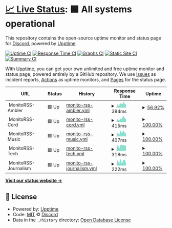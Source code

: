 # [📈 Live Status](https://discord-creator.github.io/upptime): <!--live status--> **🟩 All systems operational**

This repository contains the open-source uptime monitor and status page for [Discord](https://discord-creator.github.io/upptime), powered by [Upptime](https://github.com/upptime/upptime).

[![Uptime CI](https://github.com/discord-creator/upptime/workflows/Uptime%20CI/badge.svg)](https://github.com/discord-creator/upptime/actions?query=workflow%3A%22Uptime+CI%22)
[![Response Time CI](https://github.com/discord-creator/upptime/workflows/Response%20Time%20CI/badge.svg)](https://github.com/discord-creator/upptime/actions?query=workflow%3A%22Response+Time+CI%22)
[![Graphs CI](https://github.com/discord-creator/upptime/workflows/Graphs%20CI/badge.svg)](https://github.com/discord-creator/upptime/actions?query=workflow%3A%22Graphs+CI%22)
[![Static Site CI](https://github.com/discord-creator/upptime/workflows/Static%20Site%20CI/badge.svg)](https://github.com/discord-creator/upptime/actions?query=workflow%3A%22Static+Site+CI%22)
[![Summary CI](https://github.com/discord-creator/upptime/workflows/Summary%20CI/badge.svg)](https://github.com/discord-creator/upptime/actions?query=workflow%3A%22Summary+CI%22)

With [Upptime](https://upptime.js.org), you can get your own unlimited and free uptime monitor and status page, powered entirely by a GitHub repository. We use [Issues](https://github.com/discord-creator/upptime/issues) as incident reports, [Actions](https://github.com/discord-creator/upptime/actions) as uptime monitors, and [Pages](https://discord-creator.github.io/upptime) for the status page.

<!--start: status pages-->
<!-- This summary is generated by Upptime (https://github.com/upptime/upptime) -->
<!-- Do not edit this manually, your changes will be overwritten -->
<!-- prettier-ignore -->
| URL | Status | History | Response Time | Uptime |
| --- | ------ | ------- | ------------- | ------ |
| <img alt="" src="https://icons.duckduckgo.com/ip3/null.ico" height="13"> MonitoRSS-Ambler | 🟩 Up | [monito-rss-ambler.yml](https://github.com/discord-creator/upptime/commits/HEAD/history/monito-rss-ambler.yml) | <details><summary><img alt="Response time graph" src="./graphs/monito-rss-ambler/response-time-week.png" height="20"> 384ms</summary><br><a href="https://discord-creator.github.io/upptime/history/monito-rss-ambler"><img alt="Response time 339" src="https://img.shields.io/endpoint?url=https%3A%2F%2Fraw.githubusercontent.com%2Fdiscord-creator%2Fupptime%2FHEAD%2Fapi%2Fmonito-rss-ambler%2Fresponse-time.json"></a><br><a href="https://discord-creator.github.io/upptime/history/monito-rss-ambler"><img alt="24-hour response time 336" src="https://img.shields.io/endpoint?url=https%3A%2F%2Fraw.githubusercontent.com%2Fdiscord-creator%2Fupptime%2FHEAD%2Fapi%2Fmonito-rss-ambler%2Fresponse-time-day.json"></a><br><a href="https://discord-creator.github.io/upptime/history/monito-rss-ambler"><img alt="7-day response time 384" src="https://img.shields.io/endpoint?url=https%3A%2F%2Fraw.githubusercontent.com%2Fdiscord-creator%2Fupptime%2FHEAD%2Fapi%2Fmonito-rss-ambler%2Fresponse-time-week.json"></a><br><a href="https://discord-creator.github.io/upptime/history/monito-rss-ambler"><img alt="30-day response time 352" src="https://img.shields.io/endpoint?url=https%3A%2F%2Fraw.githubusercontent.com%2Fdiscord-creator%2Fupptime%2FHEAD%2Fapi%2Fmonito-rss-ambler%2Fresponse-time-month.json"></a><br><a href="https://discord-creator.github.io/upptime/history/monito-rss-ambler"><img alt="1-year response time 339" src="https://img.shields.io/endpoint?url=https%3A%2F%2Fraw.githubusercontent.com%2Fdiscord-creator%2Fupptime%2FHEAD%2Fapi%2Fmonito-rss-ambler%2Fresponse-time-year.json"></a></details> | <details><summary><a href="https://discord-creator.github.io/upptime/history/monito-rss-ambler">56.92%</a></summary><a href="https://discord-creator.github.io/upptime/history/monito-rss-ambler"><img alt="All-time uptime 58.27%" src="https://img.shields.io/endpoint?url=https%3A%2F%2Fraw.githubusercontent.com%2Fdiscord-creator%2Fupptime%2FHEAD%2Fapi%2Fmonito-rss-ambler%2Fuptime.json"></a><br><a href="https://discord-creator.github.io/upptime/history/monito-rss-ambler"><img alt="24-hour uptime 100.00%" src="https://img.shields.io/endpoint?url=https%3A%2F%2Fraw.githubusercontent.com%2Fdiscord-creator%2Fupptime%2FHEAD%2Fapi%2Fmonito-rss-ambler%2Fuptime-day.json"></a><br><a href="https://discord-creator.github.io/upptime/history/monito-rss-ambler"><img alt="7-day uptime 56.92%" src="https://img.shields.io/endpoint?url=https%3A%2F%2Fraw.githubusercontent.com%2Fdiscord-creator%2Fupptime%2FHEAD%2Fapi%2Fmonito-rss-ambler%2Fuptime-week.json"></a><br><a href="https://discord-creator.github.io/upptime/history/monito-rss-ambler"><img alt="30-day uptime 60.23%" src="https://img.shields.io/endpoint?url=https%3A%2F%2Fraw.githubusercontent.com%2Fdiscord-creator%2Fupptime%2FHEAD%2Fapi%2Fmonito-rss-ambler%2Fuptime-month.json"></a><br><a href="https://discord-creator.github.io/upptime/history/monito-rss-ambler"><img alt="1-year uptime 58.27%" src="https://img.shields.io/endpoint?url=https%3A%2F%2Fraw.githubusercontent.com%2Fdiscord-creator%2Fupptime%2FHEAD%2Fapi%2Fmonito-rss-ambler%2Fuptime-year.json"></a></details>
| <img alt="" src="https://icons.duckduckgo.com/ip3/null.ico" height="13"> MonitoRSS-Cord | 🟩 Up | [monito-rss-cord.yml](https://github.com/discord-creator/upptime/commits/HEAD/history/monito-rss-cord.yml) | <details><summary><img alt="Response time graph" src="./graphs/monito-rss-cord/response-time-week.png" height="20"> 415ms</summary><br><a href="https://discord-creator.github.io/upptime/history/monito-rss-cord"><img alt="Response time 601" src="https://img.shields.io/endpoint?url=https%3A%2F%2Fraw.githubusercontent.com%2Fdiscord-creator%2Fupptime%2FHEAD%2Fapi%2Fmonito-rss-cord%2Fresponse-time.json"></a><br><a href="https://discord-creator.github.io/upptime/history/monito-rss-cord"><img alt="24-hour response time 322" src="https://img.shields.io/endpoint?url=https%3A%2F%2Fraw.githubusercontent.com%2Fdiscord-creator%2Fupptime%2FHEAD%2Fapi%2Fmonito-rss-cord%2Fresponse-time-day.json"></a><br><a href="https://discord-creator.github.io/upptime/history/monito-rss-cord"><img alt="7-day response time 415" src="https://img.shields.io/endpoint?url=https%3A%2F%2Fraw.githubusercontent.com%2Fdiscord-creator%2Fupptime%2FHEAD%2Fapi%2Fmonito-rss-cord%2Fresponse-time-week.json"></a><br><a href="https://discord-creator.github.io/upptime/history/monito-rss-cord"><img alt="30-day response time 1043" src="https://img.shields.io/endpoint?url=https%3A%2F%2Fraw.githubusercontent.com%2Fdiscord-creator%2Fupptime%2FHEAD%2Fapi%2Fmonito-rss-cord%2Fresponse-time-month.json"></a><br><a href="https://discord-creator.github.io/upptime/history/monito-rss-cord"><img alt="1-year response time 601" src="https://img.shields.io/endpoint?url=https%3A%2F%2Fraw.githubusercontent.com%2Fdiscord-creator%2Fupptime%2FHEAD%2Fapi%2Fmonito-rss-cord%2Fresponse-time-year.json"></a></details> | <details><summary><a href="https://discord-creator.github.io/upptime/history/monito-rss-cord">100.00%</a></summary><a href="https://discord-creator.github.io/upptime/history/monito-rss-cord"><img alt="All-time uptime 99.98%" src="https://img.shields.io/endpoint?url=https%3A%2F%2Fraw.githubusercontent.com%2Fdiscord-creator%2Fupptime%2FHEAD%2Fapi%2Fmonito-rss-cord%2Fuptime.json"></a><br><a href="https://discord-creator.github.io/upptime/history/monito-rss-cord"><img alt="24-hour uptime 100.00%" src="https://img.shields.io/endpoint?url=https%3A%2F%2Fraw.githubusercontent.com%2Fdiscord-creator%2Fupptime%2FHEAD%2Fapi%2Fmonito-rss-cord%2Fuptime-day.json"></a><br><a href="https://discord-creator.github.io/upptime/history/monito-rss-cord"><img alt="7-day uptime 100.00%" src="https://img.shields.io/endpoint?url=https%3A%2F%2Fraw.githubusercontent.com%2Fdiscord-creator%2Fupptime%2FHEAD%2Fapi%2Fmonito-rss-cord%2Fuptime-week.json"></a><br><a href="https://discord-creator.github.io/upptime/history/monito-rss-cord"><img alt="30-day uptime 100.00%" src="https://img.shields.io/endpoint?url=https%3A%2F%2Fraw.githubusercontent.com%2Fdiscord-creator%2Fupptime%2FHEAD%2Fapi%2Fmonito-rss-cord%2Fuptime-month.json"></a><br><a href="https://discord-creator.github.io/upptime/history/monito-rss-cord"><img alt="1-year uptime 99.98%" src="https://img.shields.io/endpoint?url=https%3A%2F%2Fraw.githubusercontent.com%2Fdiscord-creator%2Fupptime%2FHEAD%2Fapi%2Fmonito-rss-cord%2Fuptime-year.json"></a></details>
| <img alt="" src="https://icons.duckduckgo.com/ip3/null.ico" height="13"> MonitoRSS-Music | 🟩 Up | [monito-rss-music.yml](https://github.com/discord-creator/upptime/commits/HEAD/history/monito-rss-music.yml) | <details><summary><img alt="Response time graph" src="./graphs/monito-rss-music/response-time-week.png" height="20"> 407ms</summary><br><a href="https://discord-creator.github.io/upptime/history/monito-rss-music"><img alt="Response time 628" src="https://img.shields.io/endpoint?url=https%3A%2F%2Fraw.githubusercontent.com%2Fdiscord-creator%2Fupptime%2FHEAD%2Fapi%2Fmonito-rss-music%2Fresponse-time.json"></a><br><a href="https://discord-creator.github.io/upptime/history/monito-rss-music"><img alt="24-hour response time 314" src="https://img.shields.io/endpoint?url=https%3A%2F%2Fraw.githubusercontent.com%2Fdiscord-creator%2Fupptime%2FHEAD%2Fapi%2Fmonito-rss-music%2Fresponse-time-day.json"></a><br><a href="https://discord-creator.github.io/upptime/history/monito-rss-music"><img alt="7-day response time 407" src="https://img.shields.io/endpoint?url=https%3A%2F%2Fraw.githubusercontent.com%2Fdiscord-creator%2Fupptime%2FHEAD%2Fapi%2Fmonito-rss-music%2Fresponse-time-week.json"></a><br><a href="https://discord-creator.github.io/upptime/history/monito-rss-music"><img alt="30-day response time 1044" src="https://img.shields.io/endpoint?url=https%3A%2F%2Fraw.githubusercontent.com%2Fdiscord-creator%2Fupptime%2FHEAD%2Fapi%2Fmonito-rss-music%2Fresponse-time-month.json"></a><br><a href="https://discord-creator.github.io/upptime/history/monito-rss-music"><img alt="1-year response time 628" src="https://img.shields.io/endpoint?url=https%3A%2F%2Fraw.githubusercontent.com%2Fdiscord-creator%2Fupptime%2FHEAD%2Fapi%2Fmonito-rss-music%2Fresponse-time-year.json"></a></details> | <details><summary><a href="https://discord-creator.github.io/upptime/history/monito-rss-music">100.00%</a></summary><a href="https://discord-creator.github.io/upptime/history/monito-rss-music"><img alt="All-time uptime 99.89%" src="https://img.shields.io/endpoint?url=https%3A%2F%2Fraw.githubusercontent.com%2Fdiscord-creator%2Fupptime%2FHEAD%2Fapi%2Fmonito-rss-music%2Fuptime.json"></a><br><a href="https://discord-creator.github.io/upptime/history/monito-rss-music"><img alt="24-hour uptime 100.00%" src="https://img.shields.io/endpoint?url=https%3A%2F%2Fraw.githubusercontent.com%2Fdiscord-creator%2Fupptime%2FHEAD%2Fapi%2Fmonito-rss-music%2Fuptime-day.json"></a><br><a href="https://discord-creator.github.io/upptime/history/monito-rss-music"><img alt="7-day uptime 100.00%" src="https://img.shields.io/endpoint?url=https%3A%2F%2Fraw.githubusercontent.com%2Fdiscord-creator%2Fupptime%2FHEAD%2Fapi%2Fmonito-rss-music%2Fuptime-week.json"></a><br><a href="https://discord-creator.github.io/upptime/history/monito-rss-music"><img alt="30-day uptime 99.74%" src="https://img.shields.io/endpoint?url=https%3A%2F%2Fraw.githubusercontent.com%2Fdiscord-creator%2Fupptime%2FHEAD%2Fapi%2Fmonito-rss-music%2Fuptime-month.json"></a><br><a href="https://discord-creator.github.io/upptime/history/monito-rss-music"><img alt="1-year uptime 99.89%" src="https://img.shields.io/endpoint?url=https%3A%2F%2Fraw.githubusercontent.com%2Fdiscord-creator%2Fupptime%2FHEAD%2Fapi%2Fmonito-rss-music%2Fuptime-year.json"></a></details>
| <img alt="" src="https://icons.duckduckgo.com/ip3/null.ico" height="13"> MonitoRSS-Tech | 🟩 Up | [monito-rss-tech.yml](https://github.com/discord-creator/upptime/commits/HEAD/history/monito-rss-tech.yml) | <details><summary><img alt="Response time graph" src="./graphs/monito-rss-tech/response-time-week.png" height="20"> 318ms</summary><br><a href="https://discord-creator.github.io/upptime/history/monito-rss-tech"><img alt="Response time 351" src="https://img.shields.io/endpoint?url=https%3A%2F%2Fraw.githubusercontent.com%2Fdiscord-creator%2Fupptime%2FHEAD%2Fapi%2Fmonito-rss-tech%2Fresponse-time.json"></a><br><a href="https://discord-creator.github.io/upptime/history/monito-rss-tech"><img alt="24-hour response time 306" src="https://img.shields.io/endpoint?url=https%3A%2F%2Fraw.githubusercontent.com%2Fdiscord-creator%2Fupptime%2FHEAD%2Fapi%2Fmonito-rss-tech%2Fresponse-time-day.json"></a><br><a href="https://discord-creator.github.io/upptime/history/monito-rss-tech"><img alt="7-day response time 318" src="https://img.shields.io/endpoint?url=https%3A%2F%2Fraw.githubusercontent.com%2Fdiscord-creator%2Fupptime%2FHEAD%2Fapi%2Fmonito-rss-tech%2Fresponse-time-week.json"></a><br><a href="https://discord-creator.github.io/upptime/history/monito-rss-tech"><img alt="30-day response time 359" src="https://img.shields.io/endpoint?url=https%3A%2F%2Fraw.githubusercontent.com%2Fdiscord-creator%2Fupptime%2FHEAD%2Fapi%2Fmonito-rss-tech%2Fresponse-time-month.json"></a><br><a href="https://discord-creator.github.io/upptime/history/monito-rss-tech"><img alt="1-year response time 351" src="https://img.shields.io/endpoint?url=https%3A%2F%2Fraw.githubusercontent.com%2Fdiscord-creator%2Fupptime%2FHEAD%2Fapi%2Fmonito-rss-tech%2Fresponse-time-year.json"></a></details> | <details><summary><a href="https://discord-creator.github.io/upptime/history/monito-rss-tech">100.00%</a></summary><a href="https://discord-creator.github.io/upptime/history/monito-rss-tech"><img alt="All-time uptime 99.22%" src="https://img.shields.io/endpoint?url=https%3A%2F%2Fraw.githubusercontent.com%2Fdiscord-creator%2Fupptime%2FHEAD%2Fapi%2Fmonito-rss-tech%2Fuptime.json"></a><br><a href="https://discord-creator.github.io/upptime/history/monito-rss-tech"><img alt="24-hour uptime 100.00%" src="https://img.shields.io/endpoint?url=https%3A%2F%2Fraw.githubusercontent.com%2Fdiscord-creator%2Fupptime%2FHEAD%2Fapi%2Fmonito-rss-tech%2Fuptime-day.json"></a><br><a href="https://discord-creator.github.io/upptime/history/monito-rss-tech"><img alt="7-day uptime 100.00%" src="https://img.shields.io/endpoint?url=https%3A%2F%2Fraw.githubusercontent.com%2Fdiscord-creator%2Fupptime%2FHEAD%2Fapi%2Fmonito-rss-tech%2Fuptime-week.json"></a><br><a href="https://discord-creator.github.io/upptime/history/monito-rss-tech"><img alt="30-day uptime 98.29%" src="https://img.shields.io/endpoint?url=https%3A%2F%2Fraw.githubusercontent.com%2Fdiscord-creator%2Fupptime%2FHEAD%2Fapi%2Fmonito-rss-tech%2Fuptime-month.json"></a><br><a href="https://discord-creator.github.io/upptime/history/monito-rss-tech"><img alt="1-year uptime 99.22%" src="https://img.shields.io/endpoint?url=https%3A%2F%2Fraw.githubusercontent.com%2Fdiscord-creator%2Fupptime%2FHEAD%2Fapi%2Fmonito-rss-tech%2Fuptime-year.json"></a></details>
| <img alt="" src="https://icons.duckduckgo.com/ip3/null.ico" height="13"> MonitoRSS-Journalism | 🟩 Up | [monito-rss-journalism.yml](https://github.com/discord-creator/upptime/commits/HEAD/history/monito-rss-journalism.yml) | <details><summary><img alt="Response time graph" src="./graphs/monito-rss-journalism/response-time-week.png" height="20"> 222ms</summary><br><a href="https://discord-creator.github.io/upptime/history/monito-rss-journalism"><img alt="Response time 238" src="https://img.shields.io/endpoint?url=https%3A%2F%2Fraw.githubusercontent.com%2Fdiscord-creator%2Fupptime%2FHEAD%2Fapi%2Fmonito-rss-journalism%2Fresponse-time.json"></a><br><a href="https://discord-creator.github.io/upptime/history/monito-rss-journalism"><img alt="24-hour response time 109" src="https://img.shields.io/endpoint?url=https%3A%2F%2Fraw.githubusercontent.com%2Fdiscord-creator%2Fupptime%2FHEAD%2Fapi%2Fmonito-rss-journalism%2Fresponse-time-day.json"></a><br><a href="https://discord-creator.github.io/upptime/history/monito-rss-journalism"><img alt="7-day response time 222" src="https://img.shields.io/endpoint?url=https%3A%2F%2Fraw.githubusercontent.com%2Fdiscord-creator%2Fupptime%2FHEAD%2Fapi%2Fmonito-rss-journalism%2Fresponse-time-week.json"></a><br><a href="https://discord-creator.github.io/upptime/history/monito-rss-journalism"><img alt="30-day response time 251" src="https://img.shields.io/endpoint?url=https%3A%2F%2Fraw.githubusercontent.com%2Fdiscord-creator%2Fupptime%2FHEAD%2Fapi%2Fmonito-rss-journalism%2Fresponse-time-month.json"></a><br><a href="https://discord-creator.github.io/upptime/history/monito-rss-journalism"><img alt="1-year response time 238" src="https://img.shields.io/endpoint?url=https%3A%2F%2Fraw.githubusercontent.com%2Fdiscord-creator%2Fupptime%2FHEAD%2Fapi%2Fmonito-rss-journalism%2Fresponse-time-year.json"></a></details> | <details><summary><a href="https://discord-creator.github.io/upptime/history/monito-rss-journalism">100.00%</a></summary><a href="https://discord-creator.github.io/upptime/history/monito-rss-journalism"><img alt="All-time uptime 99.22%" src="https://img.shields.io/endpoint?url=https%3A%2F%2Fraw.githubusercontent.com%2Fdiscord-creator%2Fupptime%2FHEAD%2Fapi%2Fmonito-rss-journalism%2Fuptime.json"></a><br><a href="https://discord-creator.github.io/upptime/history/monito-rss-journalism"><img alt="24-hour uptime 100.00%" src="https://img.shields.io/endpoint?url=https%3A%2F%2Fraw.githubusercontent.com%2Fdiscord-creator%2Fupptime%2FHEAD%2Fapi%2Fmonito-rss-journalism%2Fuptime-day.json"></a><br><a href="https://discord-creator.github.io/upptime/history/monito-rss-journalism"><img alt="7-day uptime 100.00%" src="https://img.shields.io/endpoint?url=https%3A%2F%2Fraw.githubusercontent.com%2Fdiscord-creator%2Fupptime%2FHEAD%2Fapi%2Fmonito-rss-journalism%2Fuptime-week.json"></a><br><a href="https://discord-creator.github.io/upptime/history/monito-rss-journalism"><img alt="30-day uptime 98.29%" src="https://img.shields.io/endpoint?url=https%3A%2F%2Fraw.githubusercontent.com%2Fdiscord-creator%2Fupptime%2FHEAD%2Fapi%2Fmonito-rss-journalism%2Fuptime-month.json"></a><br><a href="https://discord-creator.github.io/upptime/history/monito-rss-journalism"><img alt="1-year uptime 99.22%" src="https://img.shields.io/endpoint?url=https%3A%2F%2Fraw.githubusercontent.com%2Fdiscord-creator%2Fupptime%2FHEAD%2Fapi%2Fmonito-rss-journalism%2Fuptime-year.json"></a></details>

<!--end: status pages-->

[**Visit our status website →**](https://discord-creator.github.io/upptime)

## 📄 License

- Powered by: [Upptime](https://github.com/upptime/upptime)
- Code: [MIT](./LICENSE) © [Discord](https://discord-creator.github.io/upptime)
- Data in the `./history` directory: [Open Database License](https://opendatacommons.org/licenses/odbl/1-0/)
